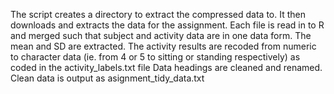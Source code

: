 The script creates a directory to extract the compressed data to.
It then downloads and extracts the data for the assignment.
Each file is read in to R and merged such that subject and activity data are in one data form.
The mean and SD are extracted.
The activity results are recoded from numeric to character data (ie. from 4 or 5 to sitting or standing respectively) as coded in the activity_labels.txt file
Data headings are cleaned and renamed.
Clean data is output as asignment_tidy_data.txt
